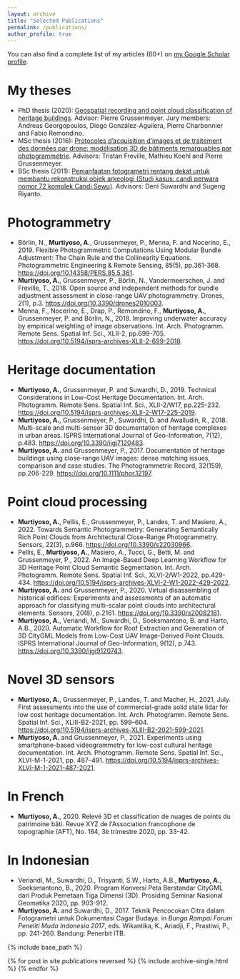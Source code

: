 ```yaml
---
layout: archive
title: "Selected Publications"
permalink: /publications/
author_profile: true
---
```



You can also find a complete list of my articles (60+) on <a href="https://scholar.google.fr/citations?user=JoXowwQAAAAJ&hl=en" target="_blank">my Google Scholar profile</a>.

# My theses
- PhD thesis (2020): <a href="http://dx.doi.org/10.13140/RG.2.2.14407.52643" target="_blank">Geospatial recording and point cloud classification of heritage buildings</a>. Advisor: Pierre Grussenmeyer. Jury members: Andreas Georgopoulos, Diego Gonzàlez-Aguilera, Pierre Charbonnier and Fabio Remondino.
- MSc thesis (2016): <a href="http://dx.doi.org/10.13140/RG.2.2.25742.48969" target="_blank">Protocoles d’acquisition d’images et de traitement des données par drone:
modélisation 3D de bâtiments remarquables par photogrammétrie</a>. Advisors: Tristan Freville, Mathieu Koehl and Pierre Grussenmeyer.
- BSc thesis (2011): <a href="https://digilib.itb.ac.id/index.php/gdl/view/14015" target="_blank">Pemanfaatan fotogrametri rentang dekat untuk membantu rekonstruksi
objek arkeologi (Studi kasus: candi perwara nomor 72 komplek Candi Sewu)</a>. Advisors: Deni Suwardhi and Sugeng Riyanto.

# Photogrammetry
- Börlin, N., **Murtiyoso, A.**, Grussenmeyer, P., Menna, F. and Nocerino, E., 2019. Flexible Photogrammetric Computations Using Modular Bundle Adjustment: The Chain Rule and the Collinearity Equations. Photogrammetric Engineering & Remote Sensing, 85(5), pp.361-368. <a href="https://doi.org/10.14358/PERS.85.5.361" target="_blank">https://doi.org/10.14358/PERS.85.5.361</a>.
- **Murtiyoso, A.**, Grussenmeyer, P., Börlin, N., Vandermeerschen, J. and Freville, T., 2018. Open source and independent methods for bundle adjustment assessment in close-range UAV photogrammetry. Drones, 2(1), p.3. <a href="https://doi.org/10.3390/drones2010003" target="_blank">https://doi.org/10.3390/drones2010003</a>.
- Menna, F., Nocerino, E., Drap, P., Remondino, F., **Murtiyoso, A.**, Grussenmeyer, P. and Börlin, N., 2018. Improving underwater accuracy by empirical weighting of image observations. Int. Arch. Photogramm. Remote Sens. Spatial Inf. Sci., XLII-2, pp.699-705. <a href="https://doi.org/10.5194/isprs-archives-XLII-2-699-2018" target="_blank">https://doi.org/10.5194/isprs-archives-XLII-2-699-2018</a>.

# Heritage documentation
- **Murtiyoso, A.**, Grussenmeyer, P. and Suwardhi, D., 2019. Technical Considerations in Low-Cost Heritage Documentation. Int. Arch. Photogramm. Remote Sens. Spatial Inf. Sci., XLII-2/W17, pp.225-232. <a href="https://doi.org/10.5194/isprs-archives-XLII-2-W17-225-2019" target="_blank">https://doi.org/10.5194/isprs-archives-XLII-2-W17-225-2019</a>.
- **Murtiyoso, A.**, Grussenmeyer, P., Suwardhi, D. and Awalludin, R., 2018. Multi-scale and multi-sensor 3D documentation of heritage complexes in urban areas. ISPRS International Journal of Geo-Information, 7(12), p.483. <a href="https://doi.org/10.3390/ijgi7120483" target="_blank">https://doi.org/10.3390/ijgi7120483</a>.
- **Murtiyoso, A.** and Grussenmeyer, P., 2017. Documentation of heritage buildings using close‐range UAV images: dense matching issues, comparison and case studies. The Photogrammetric Record, 32(159), pp.206-229. <a href="https://doi.org/10.1111/phor.12197" target="_blank">https://doi.org/10.1111/phor.12197</a>.


# Point cloud processing
- **Murtiyoso, A.**, Pellis, E., Grussenmeyer, P., Landes, T. and Masiero, A., 2022. Towards Semantic Photogrammetry: Generating Semantically Rich Point Clouds from Architectural Close-Range Photogrammetry. Sensors, 22(3), p.966. <a href="https://doi.org/10.3390/s22030966" target="_blank">https://doi.org/10.3390/s22030966</a>.
- Pellis, E., **Murtiyoso, A.**, Masiero, A., Tucci, G., Betti, M. and Grussenmeyer, P., 2022. An Image-Based Deep Learning Workflow for 3D Heritage Point Cloud Semantic Segmentation. Int. Arch. Photogramm. Remote Sens. Spatial Inf. Sci., XLVI-2/W1-2022, pp.429-434. <a href="https://doi.org/10.5194/isprs-archives-XLVI-2-W1-2022-429-2022" target="_blank">https://doi.org/10.5194/isprs-archives-XLVI-2-W1-2022-429-2022</a>.
- **Murtiyoso, A.** and Grussenmeyer, P., 2020. Virtual disassembling of historical edifices: Experiments and assessments of an automatic approach for classifying multi-scalar point clouds into architectural elements. Sensors, 20(8), p.2161. <a href="https://doi.org/10.3390/s20082161" target="_blank">https://doi.org/10.3390/s20082161</a>.
- **Murtiyoso, A.**, Veriandi, M., Suwardhi, D., Soeksmantono, B. and Harto, A.B., 2020. Automatic Workflow for Roof Extraction and Generation of 3D CityGML Models from Low-Cost UAV Image-Derived Point Clouds. ISPRS International Journal of Geo-Information, 9(12), p.743. <a href="https://doi.org/10.3390/ijgi9120743" target="_blank">https://doi.org/10.3390/ijgi9120743</a>.


# Novel 3D sensors
- **Murtiyoso, A.**, Grussenmeyer, P., Landes, T. and Macher, H., 2021, July. First assessments into the use of commercial-grade solid state lidar for low cost heritage documentation. Int. Arch. Photogramm. Remote Sens. Spatial Inf. Sci., XLIII-B2-2021, pp. 599–604. <a href="https://doi.org/10.5194/isprs-archives-XLIII-B2-2021-599-2021" target="_blank">https://doi.org/10.5194/isprs-archives-XLIII-B2-2021-599-2021</a>.
- **Murtiyoso, A.** and Grussenmeyer, P., 2021. Experiments using smartphone-based videogrammetry for low-cost cultural heritage documentation. Int. Arch. Photogramm. Remote Sens. Spatial Inf. Sci., XLVI-M-1-2021, pp. 487–491. <a href="https://doi.org/10.5194/isprs-archives-XLVI-M-1-2021-487-2021" target="_blank">https://doi.org/10.5194/isprs-archives-XLVI-M-1-2021-487-2021</a>.

# In French
- **Murtiyoso, A.**, 2020. Relevé 3D et classification de nuages de points du patrimoine bâti. Revue XYZ de l'Association francophone de topographie (AFT), No. 164, 3è trimestre 2020, pp. 33-42.

# In Indonesian
- Veriandi, M., Suwardhi, D., Trisyanti, S.W., Harto, A.B., **Murtiyoso, A.**, Soeksmantono, B., 2020. Program Konversi Peta Berstandar CityGML dari Produk Pemetaan Tiga Dimensi (3D). Prosiding Seminar Nasional Geomatika 2020, pp. 903-912.
- **Murtiyoso, A.** and Suwardhi, D., 2017. Teknik Pencocokan Citra dalam Fotogrametri untuk Dokumentasi Cagar Budaya. in _Bunga Rampai Forum Peneliti Muda Indonesia 2017_, eds. Wikantika, K., Ariadji, F., Prastiwi, P., pp. 241-260.  Bandung: Penerbit ITB. 

{% include base_path %}

{% for post in site.publications reversed %}
  {% include archive-single.html %}
{% endfor %}
